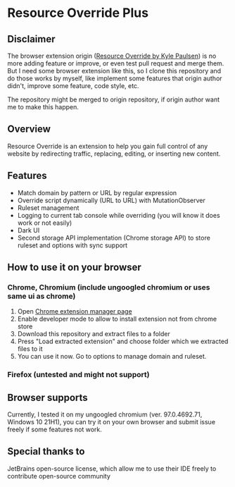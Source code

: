 # Resource Override Plus

## Disclaimer
The browser extension origin ([Resource Override by Kyle Paulsen](https://github.com/kylepaulsen/ResourceOverride)) is no more adding feature or improve, or even test pull request and merge them.
But I need some browser extension like this, so I clone this repository and do those works by myself, like implement some features that origin author didn't,
improve some feature, code style, etc.

The repository might be merged to origin repository, if origin author want me to make this happen.

## Overview
Resource Override is an extension to help you gain full control of any website by redirecting traffic, replacing, editing, or inserting new content.

## Features
+ Match domain by pattern or URL by regular expression 
+ Override script dynamically (URL to URL) with MutationObserver
+ Ruleset management
+ Logging to current tab console while overriding (you will know it does work or not easily)
+ Dark UI
+ Second storage API implementation (Chrome storage API) to store ruleset and options with sync support

## How to use it on your browser
### Chrome, Chromium (include ungoogled chromium or uses same ui as chrome)
1. Open [Chrome extension manager page](chrome://extensions)
2. Enable developer mode to allow to install extension not from chrome store
3. Download this repository and extract files to a folder
4. Press "Load extracted extension" and choose folder which we extracted files to it
5. You can use it now. Go to options to manage domain and ruleset.

### Firefox (untested and might not support)

## Browser supports
Currently, I tested it on my ungoogled chromium (ver. 97.0.4692.71, Windows 10 21H1), you can try it on your own browser and submit issue freely if some features not work.

## Special thanks to
JetBrains open-source license, which allow me to use their IDE freely to contribute open-source community
